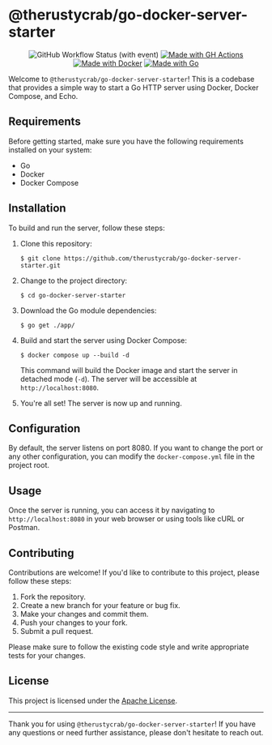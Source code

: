 # @therustycrab/go-docker-server-starter
<p align="center">
    <img alt="GitHub Workflow Status (with event)" src="https://img.shields.io/github/actions/workflow/status/therustycrab/go-docker-server-starter/docker-build-test.yml">
    <a href="https://github.com/features/actions" title="Go to GitHub Actions homepage"><img src="https://img.shields.io/badge/CI-GitHub_Actions-blue?logo=github-actions&logoColor=white" alt="Made with GH Actions"></a>
    <a href="https://www.docker.com/" title="Go to Docker homepage"><img src="https://img.shields.io/badge/Made_with-Docker-blue?logo=docker&logoColor=white" alt="Made with Docker"></a>
    <a href="https://golang.org" title="Go to Go homepage"><img src="https://img.shields.io/badge/Go-1.20-blue?logo=go&logoColor=white" alt="Made with Go"></a>
</p>

Welcome to `@therustycrab/go-docker-server-starter`! This is a codebase that provides a simple way to start a Go HTTP server using Docker, Docker Compose, and Echo.

## Requirements

Before getting started, make sure you have the following requirements installed on your system:

- Go
- Docker
- Docker Compose

## Installation

To build and run the server, follow these steps:

1. Clone this repository:

   ```shell
   $ git clone https://github.com/therustycrab/go-docker-server-starter.git
   ```

2. Change to the project directory:

   ```shell
   $ cd go-docker-server-starter
   ```

3. Download the Go module dependencies:

   ```shell
   $ go get ./app/
   ```

4. Build and start the server using Docker Compose:

   ```shell
   $ docker compose up --build -d
   ```

   This command will build the Docker image and start the server in detached mode (`-d`). The server will be accessible at `http://localhost:8080`.

4. You're all set! The server is now up and running.

## Configuration

By default, the server listens on port 8080. If you want to change the port or any other configuration, you can modify the `docker-compose.yml` file in the project root.

## Usage

Once the server is running, you can access it by navigating to `http://localhost:8080` in your web browser or using tools like cURL or Postman.

## Contributing

Contributions are welcome! If you'd like to contribute to this project, please follow these steps:

1. Fork the repository.
2. Create a new branch for your feature or bug fix.
3. Make your changes and commit them.
4. Push your changes to your fork.
5. Submit a pull request.

Please make sure to follow the existing code style and write appropriate tests for your changes.

## License

This project is licensed under the [Apache License](LICENSE).

---

Thank you for using `@therustycrab/go-docker-server-starter`! If you have any questions or need further assistance, please don't hesitate to reach out.
